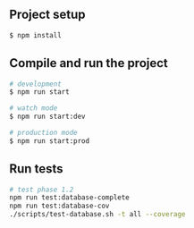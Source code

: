 
## Project setup

```bash
$ npm install
```

## Compile and run the project

```bash
# development
$ npm run start

# watch mode
$ npm run start:dev

# production mode
$ npm run start:prod
```

## Run tests

```bash
# test phase 1.2
npm run test:database-complete
npm run test:database-cov
./scripts/test-database.sh -t all --coverage  
```